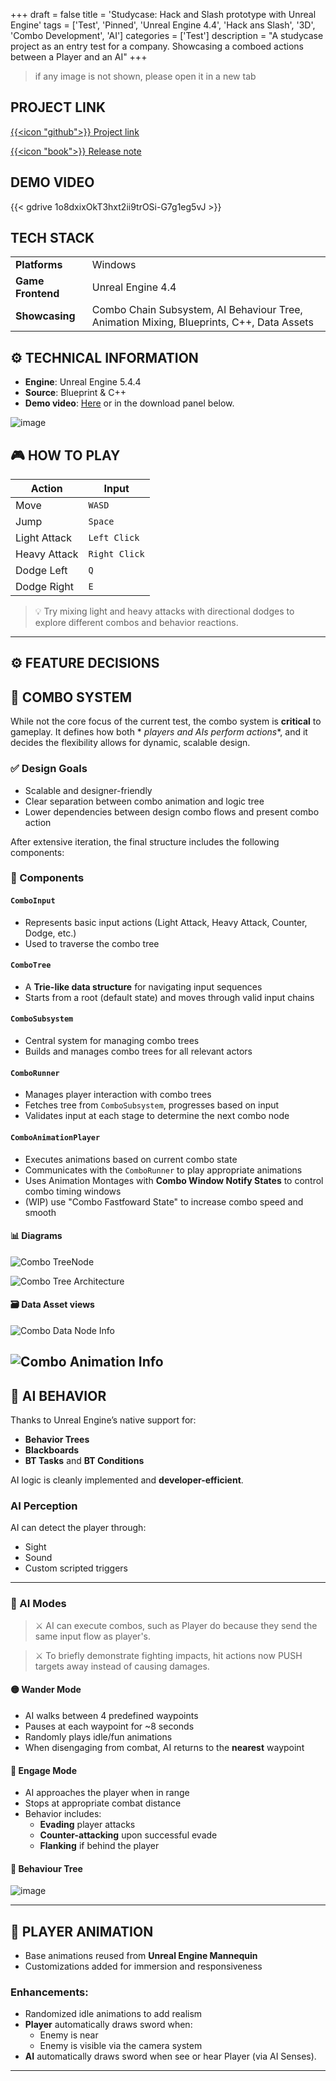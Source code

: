 +++
draft = false
title = 'Studycase: Hack and Slash prototype with Unreal Engine'
tags = ['Test', 'Pinned', 'Unreal Engine 4.4', 'Hack ans Slash', '3D', 'Combo Development', 'AI']
categories = ['Test']
description = "A studycase project as an entry test for a company. Showcasing a comboed actions between a Player and an AI"
+++

> if any image is not shown, please open it in a new tab

## PROJECT LINK

[{{<icon "github">}} Project link](https://github.com/hiiamtrv/unreal-hacknslash)

[{{<icon "book">}} Release note](https://github.com/hiiamtrv/unreal-hacknslash/releases/tag/Prototype)

## DEMO VIDEO
{{< gdrive 1o8dxixOkT3hxt2ii9trOSi-G7g1eg5vJ >}}

## TECH STACK
|                   |                                                                                          | 
|:------------------|:-----------------------------------------------------------------------------------------|
| **Platforms**     | Windows                                                                                  | 
| **Game Frontend** | Unreal Engine 4.4                                                                        | 
| **Showcasing**    | Combo Chain Subsystem, AI Behaviour Tree, Animation Mixing, Blueprints, C++, Data Assets | 

## ⚙️ TECHNICAL INFORMATION

- **Engine**: Unreal Engine 5.4.4
- **Source**: Blueprint & C++
- **Demo video**: [Here](https://drive.google.com/file/d/1o8dxixOkT3hxt2ii9trOSi-G7g1eg5vJ/view?usp=drive_link) or in
  the download panel below.

![image](https://github.com/user-attachments/assets/02a3aada-d38b-49b7-9f8e-ff7c626f899f)

## 🎮 HOW TO PLAY

| Action       | Input         |
|--------------|---------------|
| Move         | `WASD`        |
| Jump         | `Space`       |
| Light Attack | `Left Click`  |
| Heavy Attack | `Right Click` |
| Dodge Left   | `Q`           |
| Dodge Right  | `E`           |

> 💡 Try mixing light and heavy attacks with directional dodges to explore different combos and behavior reactions.

---

## ⚙️ FEATURE DECISIONS

## 🔗 COMBO SYSTEM

While not the core focus of the current test, the combo system is **critical** to gameplay. It defines how both *
*players and AIs perform actions**, and it decides the flexibility allows for dynamic, scalable design.

### ✅ Design Goals

- Scalable and designer-friendly
- Clear separation between combo animation and logic tree
- Lower dependencies between design combo flows and present combo action

After extensive iteration, the final structure includes the following components:

### 🧩 Components

#### `ComboInput`

- Represents basic input actions (Light Attack, Heavy Attack, Counter, Dodge, etc.)
- Used to traverse the combo tree

#### `ComboTree`

- A **Trie-like data structure** for navigating input sequences
- Starts from a root (default state) and moves through valid input chains

#### `ComboSubsystem`

- Central system for managing combo trees
- Builds and manages combo trees for all relevant actors

#### `ComboRunner`

- Manages player interaction with combo trees
- Fetches tree from `ComboSubsystem`, progresses based on input
- Validates input at each stage to determine the next combo node

#### `ComboAnimationPlayer`

- Executes animations based on current combo state
- Communicates with the `ComboRunner` to play appropriate animations
- Uses Animation Montages with **Combo Window Notify States** to control combo timing windows
- (WIP) use "Combo Fastfoward State" to increase combo speed and smooth

#### 📊 Diagrams

![Combo TreeNode](https://github.com/user-attachments/assets/7c9cd28c-afaf-48bb-ab9e-8dd16c266da5)

![Combo Tree Architecture](https://github.com/user-attachments/assets/c7a63f77-80c9-4ddc-8441-bf136c910f54)

#### 🗃️ Data Asset views

![Combo Data Node Info](https://github.com/user-attachments/assets/189be8d5-7f67-4919-92ee-a00cd1aff36b)

![Combo Animation Info](https://github.com/user-attachments/assets/e03fab40-b620-4706-bf93-aa6e87d3809c)
---

## 🤖 AI BEHAVIOR

Thanks to Unreal Engine’s native support for:

- **Behavior Trees**
- **Blackboards**
- **BT Tasks** and **BT Conditions**

AI logic is cleanly implemented and **developer-efficient**.

### AI Perception

AI can detect the player through:

- Sight
- Sound
- Custom scripted triggers

---

### 🧭 AI Modes

> ⚔️ AI can execute combos, such as Player do because they send the same input flow as player's.

> ⚔️ To briefly demonstrate fighting impacts, hit actions now PUSH targets away instead of causing damages.

#### 🟡 Wander Mode

- AI walks between 4 predefined waypoints
- Pauses at each waypoint for ~8 seconds
- Randomly plays idle/fun animations
- When disengaging from combat, AI returns to the **nearest** waypoint

#### 🔴 Engage Mode

- AI approaches the player when in range
- Stops at appropriate combat distance
- Behavior includes:
    - **Evading** player attacks
    - **Counter-attacking** upon successful evade
    - **Flanking** if behind the player

#### 🌲 Behaviour Tree

![image](https://github.com/user-attachments/assets/3e8d2709-b528-4659-9b6b-5fea1fc9dea2)

---

## 🕺 PLAYER ANIMATION

- Base animations reused from **Unreal Engine Mannequin**
- Customizations added for immersion and responsiveness

### Enhancements:

- Randomized idle animations to add realism
- **Player** automatically draws sword when:
    - Enemy is near
    - Enemy is visible via the camera system
- **AI** automatically draws sword when see or hear Player (via AI Senses).

---